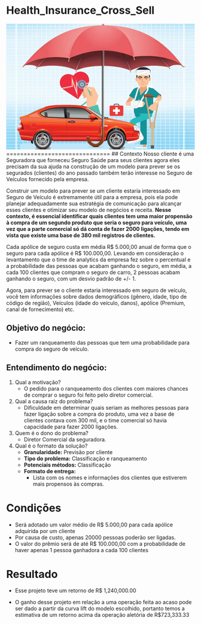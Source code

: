 # Health_Insurance_Cross_Sell
<img src="/src/health.jpg" alt="health"/>
==============================
## Contexto
Nosso cliente é uma Seguradora que forneceu Seguro Saúde para seus clientes agora eles precisam da sua ajuda na construção de um modelo para prever se os segurados (clientes) do ano passado também terão interesse no Seguro de Veículos fornecido pela empresa.

Construir um modelo para prever se um cliente estaria interessado em Seguro de Veículo é extremamente útil para a empresa, pois ela pode planejar adequadamente sua estratégia de comunicação para alcançar esses clientes e otimizar seu modelo de negócios e receita. **Nesse contexto, é essencial identificar quais clientes tem uma maior propensão à compra de um segundo produto que seria o seguro para veículo, uma vez que a parte comercial só dá conta de fazer 2000 ligações, tendo em vista que existe uma base de 380 mil registros de clientes.**

Cada apólice de seguro custa em média R$ 5.000,00 anual de forma que o seguro para cada apólice é R$ 100.000,00. Levando em consideração o levantamento que o time de analytics da empresa fez sobre o percentual e a probabilidade das pessoas que acabam ganhando o seguro, em média, a cada 100 clientes que compram o seguro de carro, 2 pessoas acabam ganhando o seguro, com um desvio padrão de +/- 1.

Agora, para prever se o cliente estaria interessado em seguro de veículo, você tem informações sobre dados demográficos (gênero, idade, tipo de código de região), Veículos (idade do veículo, danos), apólice (Premium, canal de fornecimento) etc.

## Objetivo do negócio:
* Fazer um ranqueamento das pessoas que tem uma probabilidade para compra do seguro de veículo.

## Entendimento do negócio:
1. Qual a motivação?
    * O pedido para o ranqueamento dos clientes com maiores chances de comprar o seguro foi feito pelo diretor comercial.
2. Qual a causa raíz do problema?
    * Dificuldade em determinar quais seriam as melhores pessoas para fazer ligação sobre a compra do produto, uma vez a base de clientes contava com 300 mil, e o time comercial só havia capacidade para fazer 2000 ligações.
3. Quem é o dono do problema?
    * Diretor Comercial da seguradora.
4. Qual é o formato da solução?
    * **Granularidade:** Previsão por cliente
    * **Tipo do problema:** Classificação e ranqueamento
    * **Potenciais métodos:** Classificação
    * **Formato de entrega:**
        - Lista com os nomes e informações dos clientes que estiverem mais propensos às compras.
# Condições
* Será adotado um valor médio de R$ 5.000,00 para cada apólice adquirida por um cliente
* Por causa de custo, apenas 20000 pessoas poderão ser ligadas.
* O valor do prêmio será de até R$ 100.000,00 com a probabilidade de haver apenas 1 pessoa ganhadora a cada 100 clientes


# Resultado
* Esse projeto teve um retorno de R$ 1,240,000.00

* O ganho desse projeto em relação a uma operação feita ao acaso pode ser dado a partir da curva lift do modelo escolhido, 
portanto temos a estimativa de um retorno acima da operação aletória de R$723,333.33
